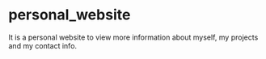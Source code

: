# personal_website
It is a personal website to view more information about myself, my projects and my contact info.
